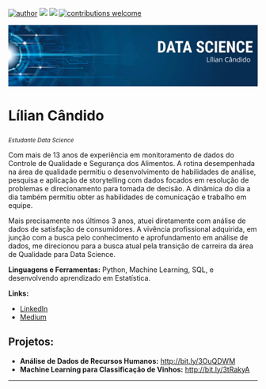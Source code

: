 [![author](https://img.shields.io/badge/author-liliancandido-red.svg)](http://www.linkedin.com/in/liliancandido/)
[![](https://img.shields.io/badge/python-3.7+-blue.svg)](https://www.python.org/downloads/release/python-365/)
[![](https://img.shields.io/badge/jupyter_notebook-grey.svg)](https://jupyter.org/)
[![contributions welcome](https://img.shields.io/badge/contributions-welcome-brightgreen.svg?style=flat)](https://github.com/aguilar-lc/data_science/issues)

<p align="center">
  <img src="banner.png" >
</p>

# Lílian Cândido
<sub>*Estudante Data Science* </sub>

Com mais de 13 anos de experiência em monitoramento de dados do Controle de Qualidade e Segurança dos Alimentos. A rotina desempenhada na área de qualidade permitiu o desenvolvimento de habilidades de análise, pesquisa e aplicação de storytelling com dados focados em resolução de problemas e direcionamento para tomada de decisão. A dinâmica do dia a dia também permitiu obter as habilidades de comunicação e trabalho em equipe.

Mais precisamente nos últimos 3 anos, atuei diretamente com análise de dados de satisfação de consumidores. A vivência profissional adquirida, em junção com a busca pelo conhecimento e aprofundamento em análise de dados, me direcionou para a busca atual pela transição de carreira da área de Qualidade para Data Science.

**Linguagens e Ferramentas:** Python, Machine Learning, SQL, e desenvolvendo aprendizado em Estatística.

**Links:**
* [LinkedIn](https://www.linkedin.com/in/liliancandido/)
* [Medium](https://medium.com/@liliancandido)


## Projetos:

* **Análise de Dados de Recursos Humanos:** http://bit.ly/3OuQDWM
* **Machine Learning para Classificação de Vinhos:** http://bit.ly/3tRakyA





---



